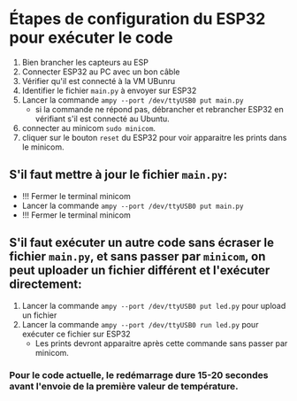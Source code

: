 # Étapes de configuration du ESP32 pour exécuter le code
1. Bien brancher les capteurs au ESP
1. Connecter ESP32 au PC avec un bon câble
1. Vérifier qu'il est connecté à la VM UBunru
1. Identifier le fichier `main.py` à envoyer sur ESP32
1. Lancer la commande `ampy --port /dev/ttyUSB0 put main.py`
    - si la commande ne répond pas, débrancher et rebrancher ESP32 en vérifiant s'il est connecté au Ubuntu.
1. connecter au minicom `sudo minicom`.
1. cliquer sur le bouton `reset` du ESP32 pour voir apparaitre les prints dans le minicom.

## S'il faut mettre à jour le fichier `main.py`:
- !!! Fermer le terminal minicom
- Lancer la commande `ampy --port /dev/ttyUSB0 put main.py`
- !!! Fermer le terminal minicom

## S'il faut exécuter un autre code sans écraser le fichier `main.py`, et sans passer par `minicom`, on peut uploader un fichier différent et l'exécuter directement:
1. Lancer la commande `ampy --port /dev/ttyUSB0 put led.py`  pour upload un fichier
2. Lancer la commande `ampy --port /dev/ttyUSB0 run led.py` pour exécuter ce fichier sur ESP32
   - Les prints devront apparaitre après cette commande sans passer par minicom.

### Pour le code actuelle, le redémarrage dure 15-20 secondes avant l'envoie de la première valeur de température.